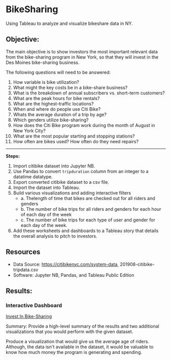 # BikeSharing
Using Tableau to analyze and visualize bikeshare data in NY. 

## Objective:
The main objective is to show investors the most important relevant data from the bike-sharing program in New York, so that they will invest in the Des Moines bike-sharing business.

The following questions will need to be answered:
1. How variable is bike utilization? 
2. What might the key costs be in a bike-share business?
3. What is the breakdown of annual subscribers vs. short-term customers?
4. What are the peak hours for bike rentals? 
5. What are the highest-traffic locations? 
6. When and where do people use Citi Bike?
7. Whats the average duration of a trip by age?
8. Which genders utilize bike-sharing?
9. How does the Citi Bike program work during the month of August in New York City?
10. What are the most popular starting and stopping stations?
11. How often are bikes used? How often do they need repairs?


<hr>


**Steps:** 
1. Import citibike dataset into Jupyter NB. 
2. Use Pandas to convert `tripduration` column from an integer to a datatime datatype.
3. Export converted citibike dataset to a csv file. 
4. Import the dataset into Tableau.
5. Build various visualizations and adding interactive filters
    - a. Thelength of time that bikes are checked out for all riders and genders
    - b. The number of bike trips for all riders and genders for each hour of each day of the week
    - c. The number of bike trips for each type of user and gender for each day of the week.
6. Add these worksheets and dashboards to a Tableau story that details the overall analysis to pitch to investors.


## Resources
- Data Source: https://citibikenyc.com/system-data, 201908-citibike-tripdata.csv
- Software: Jupyter NB, Pandas, and Tableau Public Edition

## Results:

### Interactive Dashboard
<a href="https://public.tableau.com/app/profile/christy.street/viz/CStreet_RideSharing/NewYorkStory?publish=yes">Invest In Bike-Sharing</a>


Summary: Provide a high-level summary of the results and two additional visualizations that you would perform with the given dataset.

Produce a visualization that would give us the average age of riders. 
Although, the data isn't available in the dataset, it would be valuable to know how much money the program is generating and spending. 


